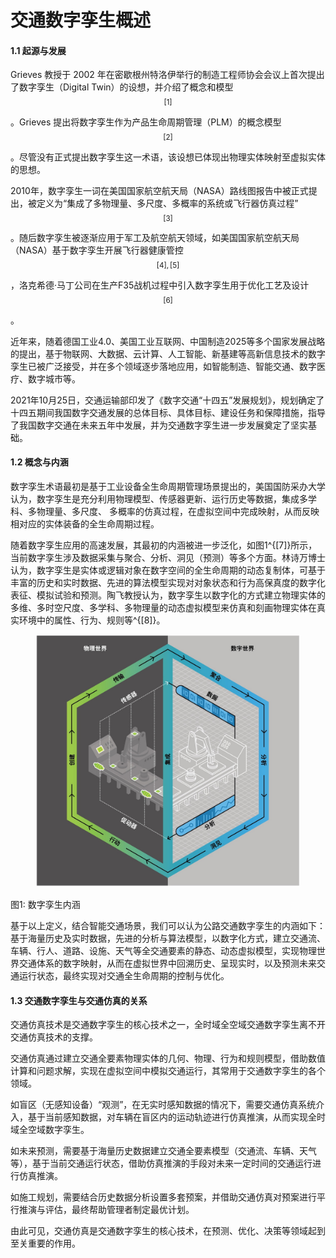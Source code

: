 # 交通数字孪生概述

#### 1.1 起源与发展

Grieves 教授于 2002 年在密歇根州特洛伊举行的制造工程师协会会议上首次提出了数字孪生（Digital Twin）的设想，并介绍了概念和模型$$^{[1]}$$。Grieves 提出将数字孪生作为产品生命周期管理（PLM）的概念模型$$^{[2]}$$。尽管没有正式提出数字孪生这一术语，该设想已体现出物理实体映射至虚拟实体的思想。

2010年，数字孪生一词在美国国家航空航天局（NASA）路线图报告中被正式提出，被定义为“集成了多物理量、多尺度、多概率的系统或飞行器仿真过程”$$^{[3]}$$。随后数字孪生被逐渐应用于军工及航空航天领域，如美国国家航空航天局（NASA）基于数字孪生开展飞行器健康管控$$^{[4],[5]}$$，洛克希德·马丁公司在生产F35战机过程中引入数字孪生用于优化工艺及设计$$^{[6]}$$ 。

近年来，随着德国工业4.0、美国工业互联网、中国制造2025等多个国家发展战略的提出，基于物联网、大数据、云计算、人工智能、新基建等高新信息技术的数字孪生已被广泛接受，并在多个领域逐步落地应用，如智能制造、智能交通、数字医疗、数字城市等。

2021年10月25日，交通运输部印发了《数字交通“十四五”发展规划》，规划确定了十四五期间我国数字交通发展的总体目标、具体目标、建设任务和保障措施，指导了我国数字交通在未来五年中发展，并为交通数字孪生进一步发展奠定了坚实基础。

#### 1.2 概念与内涵

数字孪生术语最初是基于工业设备全生命周期管理场景提出的，美国国防采办大学认为，数字孪生是充分利用物理模型、传感器更新、运行历史等数据，集成多学科、多物理量、多尺度、 多概率的仿真过程，在虚拟空间中完成映射，从而反映相对应的实体装备的全生命周期过程。

随着数字孪生应用的高速发展，其最初的内涵被进一步泛化，如图1^{\[7]}所示，当前数字孪生涉及数据采集与聚合、分析、洞见（预测）等多个方面。林诗万博士认为，数字孪生是实体或逻辑对象在数字空间的全生命周期的动态复制体，可基于丰富的历史和实时数据、先进的算法模型实现对对象状态和行为高保真度的数字化表征、模拟试验和预测。陶飞教授认为，数字孪生以数字化的方式建立物理实体的多维、多时空尺度、多学科、多物理量的动态虚拟模型来仿真和刻画物理实体在真实环境中的属性、行为、规则等^{\[8]}。

<figure><img src="../.gitbook/assets/what.jpg" alt=""><figcaption></figcaption></figure>

​图1: 数字孪生内涵​

基于以上定义，结合智能交通场景，我们可以认为公路交通数字孪生的内涵如下：基于海量历史及实时数据，先进的分析与算法模型，以数字化方式，建立交通流、车辆、行人、道路、设施、天气等全交通要素的静态、动态虚拟模型，实现物理世界交通体系的数字映射，从而在虚拟世界中回溯历史、呈现实时，以及预测未来交通运行状态，最终实现对交通全生命周期的控制与优化。

#### 1.3 交通数字孪生与交通仿真的关系

交通仿真技术是交通数字孪生的核心技术之一，全时域全空域交通数字孪生离不开交通仿真技术的支撑。

交通仿真通过建立交通全要素物理实体的几何、物理、行为和规则模型，借助数值计算和问题求解，实现在虚拟空间中模拟交通运行，其常用于交通数字孪生的各个领域。

如盲区（无感知设备）“观测”，在无实时感知数据的情况下，需要交通仿真系统介入，基于当前感知数据，对车辆在盲区内的运动轨迹进行仿真推演，从而实现全时域全空域数字孪生。

如未来预测，需要基于海量历史数据建立交通全要素模型（交通流、车辆、天气等），基于当前交通运行状态，借助仿真推演的手段对未来一定时间的交通运行进行仿真推演。

如施工规划，需要结合历史数据分析设置多套预案，并借助交通仿真对预案进行平行推演与评估，最终帮助管理者制定最优计划。

由此可见，交通仿真是交通数字孪生的核心技术，在预测、优化、决策等领域起到至关重要的作用。

